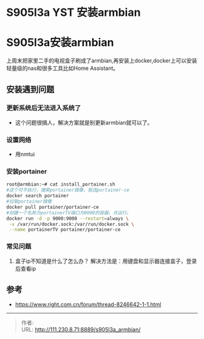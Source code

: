 # S905l3a YST 安装armbian


<!--more-->
# S905l3a安装armbian
上周末把家里二手的电视盒子刷成了armbian,再安装上docker,docker上可以安装轻量级的nas和很多工具比如Home Assistant。
## 安装遇到问题
### 更新系统后无法进入系统了
- 这个问题很搞人，解决方案就是别更新armbian就可以了。

### 设置网络
- 用nmtui

### 安装portainer
```bash
root@armbian:~# cat install_portainer.sh 
#这个可不执行，搜索portainer镜像，我选portainer-ce
docker search portainer
#拉取portainer镜像
docker pull portainer/portainer-ce 
#创建一个名称为portainerTV端口为9000的容器，并运行。
docker run -d -p 9000:9000 --restart=always \
 -v /var/run/docker.sock:/var/run/docker.sock \
 --name portainerTV portainer/portainer-ce
```

### 常见问题
1. 盒子ip不知道是什么了怎么办？
解决方法是：用键盘和显示器连接盒子，登录后查看ip

## 参考
- https://www.right.com.cn/forum/thread-8246642-1-1.html


---

> 作者:   
> URL: http://111.230.8.71:8889/s905l3a_armbian/  

